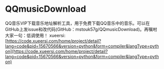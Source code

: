 # QQmusicDownload
QQ音乐VIP下载音乐地址解析工具，用于免费下载QQ音乐中的音乐。可以在GitHub上发issue和改代码(GitHub：mstouk57g/QQmusicDownload)。再嘱咐大家一句：低调使用！
xueersi: [https://code.xueersi.com/home/project/detail?lang=code&pid=15670566&version=python&form=compiler&langType=python](https://code.xueersi.com/home/project/detail?lang=code&pid=15670566&version=python&form=compiler&langType=python)
